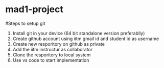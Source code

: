 # mad1-project
#Steps to setup git
1. Install git in your device (64 bit standalone version preferablly)
2. Create github account using iitm gmail id and student id as username
3. Create new resporitory on github as private
4. Add the iitm instructur as collaborator
5. Clone the resporitory to local system
6. Use vs code to start implementation
